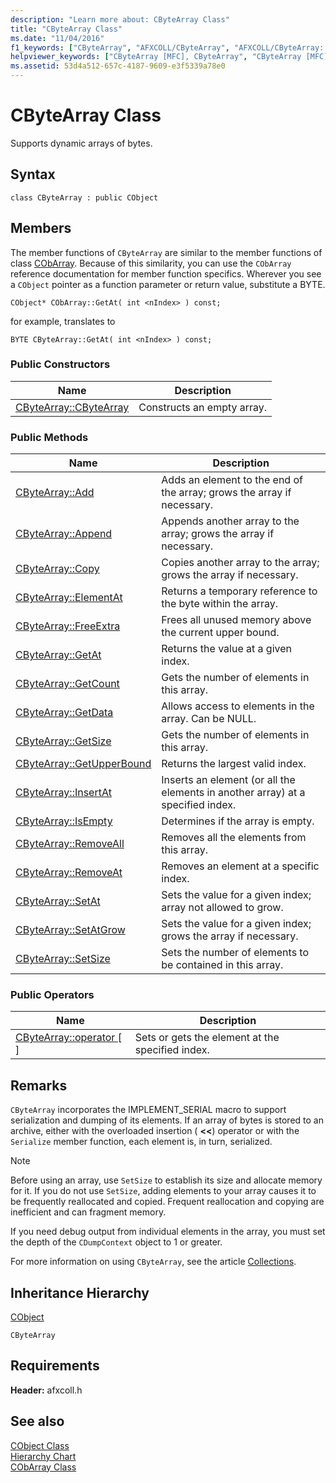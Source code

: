 ```yaml
---
description: "Learn more about: CByteArray Class"
title: "CByteArray Class"
ms.date: "11/04/2016"
f1_keywords: ["CByteArray", "AFXCOLL/CByteArray", "AFXCOLL/CByteArray::CByteArray", "AFXCOLL/CByteArray::Add", "AFXCOLL/CByteArray::Append", "AFXCOLL/CByteArray::Copy", "AFXCOLL/CByteArray::ElementAt", "AFXCOLL/CByteArray::FreeExtra", "AFXCOLL/CByteArray::GetAt", "AFXCOLL/CByteArray::GetCount", "AFXCOLL/CByteArray::GetData", "AFXCOLL/CByteArray::GetSize", "AFXCOLL/CByteArray::GetUpperBound", "AFXCOLL/CByteArray::InsertAt", "AFXCOLL/CByteArray::IsEmpty", "AFXCOLL/CByteArray::RemoveAll", "AFXCOLL/CByteArray::RemoveAt", "AFXCOLL/CByteArray::SetAt", "AFXCOLL/CByteArray::SetAtGrow", "AFXCOLL/CByteArray::SetSize"]
helpviewer_keywords: ["CByteArray [MFC], CByteArray", "CByteArray [MFC], Add", "CByteArray [MFC], Append", "CByteArray [MFC], Copy", "CByteArray [MFC], ElementAt", "CByteArray [MFC], FreeExtra", "CByteArray [MFC], GetAt", "CByteArray [MFC], GetCount", "CByteArray [MFC], GetData", "CByteArray [MFC], GetSize", "CByteArray [MFC], GetUpperBound", "CByteArray [MFC], InsertAt", "CByteArray [MFC], IsEmpty", "CByteArray [MFC], RemoveAll", "CByteArray [MFC], RemoveAt", "CByteArray [MFC], SetAt", "CByteArray [MFC], SetAtGrow", "CByteArray [MFC], SetSize"]
ms.assetid: 53d4a512-657c-4187-9609-e3f5339a78e0
---
```

# CByteArray Class

Supports dynamic arrays of bytes.

## Syntax

```
class CByteArray : public CObject
```

## Members

The member functions of `CByteArray` are similar to the member functions of class [CObArray](../../mfc/reference/cobarray-class.md). Because of this similarity, you can use the `CObArray` reference documentation for member function specifics. Wherever you see a `CObject` pointer as a function parameter or return value, substitute a BYTE.

`CObject* CObArray::GetAt( int <nIndex> ) const;`

for example, translates to

`BYTE CByteArray::GetAt( int <nIndex> ) const;`

### Public Constructors

|Name|Description|
|----------|-----------------|
|[CByteArray::CByteArray](../../mfc/reference/cobarray-class.md#cobarray)|Constructs an empty array.|

### Public Methods

|Name|Description|
|----------|-----------------|
|[CByteArray::Add](../../mfc/reference/cobarray-class.md#add)|Adds an element to the end of the array; grows the array if necessary.|
|[CByteArray::Append](../../mfc/reference/cobarray-class.md#append)|Appends another array to the array; grows the array if necessary.|
|[CByteArray::Copy](../../mfc/reference/cobarray-class.md#copy)|Copies another array to the array; grows the array if necessary.|
|[CByteArray::ElementAt](../../mfc/reference/cobarray-class.md#elementat)|Returns a temporary reference to the byte within the array.|
|[CByteArray::FreeExtra](../../mfc/reference/cobarray-class.md#freeextra)|Frees all unused memory above the current upper bound.|
|[CByteArray::GetAt](../../mfc/reference/cobarray-class.md#getat)|Returns the value at a given index.|
|[CByteArray::GetCount](../../mfc/reference/cobarray-class.md#getcount)|Gets the number of elements in this array.|
|[CByteArray::GetData](../../mfc/reference/cobarray-class.md#getdata)|Allows access to elements in the array. Can be NULL.|
|[CByteArray::GetSize](../../mfc/reference/cobarray-class.md#getsize)|Gets the number of elements in this array.|
|[CByteArray::GetUpperBound](../../mfc/reference/cobarray-class.md#getupperbound)|Returns the largest valid index.|
|[CByteArray::InsertAt](../../mfc/reference/cobarray-class.md#insertat)|Inserts an element (or all the elements in another array) at a specified index.|
|[CByteArray::IsEmpty](../../mfc/reference/cobarray-class.md#isempty)|Determines if the array is empty.|
|[CByteArray::RemoveAll](../../mfc/reference/cobarray-class.md#removeall)|Removes all the elements from this array.|
|[CByteArray::RemoveAt](../../mfc/reference/cobarray-class.md#removeat)|Removes an element at a specific index.|
|[CByteArray::SetAt](../../mfc/reference/cobarray-class.md#setat)|Sets the value for a given index; array not allowed to grow.|
|[CByteArray::SetAtGrow](../../mfc/reference/cobarray-class.md#setatgrow)|Sets the value for a given index; grows the array if necessary.|
|[CByteArray::SetSize](../../mfc/reference/cobarray-class.md#setsize)|Sets the number of elements to be contained in this array.|

### Public Operators

|Name|Description|
|----------|-----------------|
|[CByteArray::operator \[ \]](../../mfc/reference/cobarray-class.md#operator_at)|Sets or gets the element at the specified index.|

## Remarks

`CByteArray` incorporates the IMPLEMENT_SERIAL macro to support serialization and dumping of its elements. If an array of bytes is stored to an archive, either with the overloaded insertion ( **<<**) operator or with the `Serialize` member function, each element is, in turn, serialized.

> [!NOTE]
> Before using an array, use `SetSize` to establish its size and allocate memory for it. If you do not use `SetSize`, adding elements to your array causes it to be frequently reallocated and copied. Frequent reallocation and copying are inefficient and can fragment memory.

If you need debug output from individual elements in the array, you must set the depth of the `CDumpContext` object to 1 or greater.

For more information on using `CByteArray`, see the article [Collections](../../mfc/collections.md).

## Inheritance Hierarchy

[CObject](../../mfc/reference/cobject-class.md)

`CByteArray`

## Requirements

**Header:** afxcoll.h

## See also

[CObject Class](../../mfc/reference/cobject-class.md)<br/>
[Hierarchy Chart](../../mfc/hierarchy-chart.md)<br/>
[CObArray Class](../../mfc/reference/cobarray-class.md)
